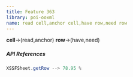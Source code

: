 ```yaml
---
title: Feature 363
library: poi-ooxml
name: read cell,anchor cell,have row,need row
---
```


**cell**->(read,anchor) **row**->(have,need) 

##### API References

```java
XSSFSheet.getRow --> 78.95 %
```
